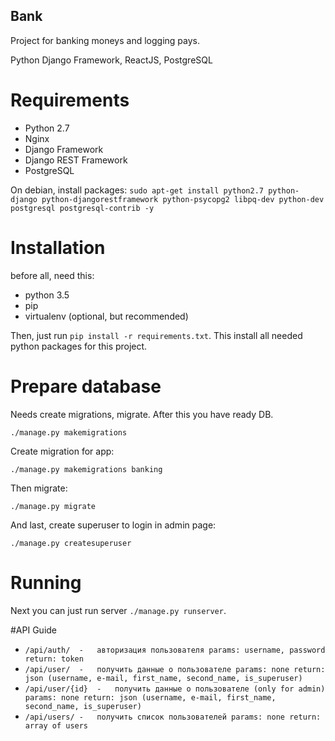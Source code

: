 Bank
---
Project for banking moneys and logging pays.

Python Django Framework, ReactJS, PostgreSQL

# Requirements
-   Python 2.7
-   Nginx
-   Django Framework
-   Django REST Framework
-   PostgreSQL

On debian, install packages:
`sudo apt-get install python2.7 python-django python-djangorestframework python-psycopg2 libpq-dev python-dev postgresql postgresql-contrib -y`

# Installation
before all, need this:
- python 3.5
- pip
- virtualenv (optional, but recommended)

Then, just run `pip install -r requirements.txt`. This install all needed
python packages for this project.

# Prepare database
Needs create migrations, migrate. After this you have ready DB.

`./manage.py makemigrations`

Create migration for app:

`./manage.py makemigrations banking`

Then migrate:

`./manage.py migrate`

And last, create superuser to login in admin page:

`./manage.py createsuperuser`

# Running
Next you can just run server `./manage.py runserver`.

#API Guide
-   `/api/auth/  -   авторизация пользователя
    params: username, password
    return: token`
-   `/api/user/  -   получить данные о пользователе
    params: none
    return: json (username, e-mail, first_name, second_name, is_superuser)`
-   `/api/user/{id}  -   получить данные о пользователе (only for admin)
    params: none
    return: json (username, e-mail, first_name, second_name, is_superuser)`
-   `/api/users/ -   получить список пользователей
    params: none
    return: array of users`
